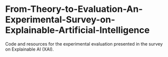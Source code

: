 # From-Theory-to-Evaluation-An-Experimental-Survey-on-Explainable-Artificial-Intelligence
Code and resources for the experimental evaluation presented in the survey on Explainable AI (XAI).
